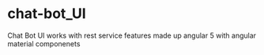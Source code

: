# chat-bot_UI
Chat Bot UI works with rest service features made up angular 5 with angular material componenets
